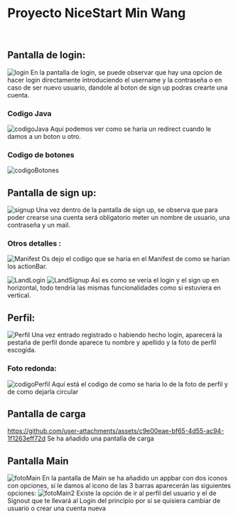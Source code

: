 # Proyecto NiceStart Min Wang
<br>

## Pantalla de login: 
![login](img/login.png)
En la pantalla de login, se puede observar que hay una opcion de hacer login directamente 
introduciendo el username y la contraseña o en caso de ser nuevo usuario, dandole al boton
de sign up podras crearte una cuenta.
### Codigo Java
![codigoJava](img/codigoLogin.png)
Aqui podemos ver como se haria un redirect cuando le damos a un boton u otro.
### Codigo de botones 
![codigoBotones](img/BotonesLogin.png)
## Pantalla de sign up:
![signup](img/signup.png)
Una vez dentro de la pantalla de sign up, se observa que para poder crearse una cuenta
será obligatorio meter un nombre de usuario, una contraseña y un mail. 

### Otros detalles :
![Manifest](img/Manifest.png)
Os dejo el codigo que se haria en el Manifest de como se harían los actionBar.

![LandLogin](img/LoginLand.png)
![LandSignup](img/SignupLand.png)
Así es como se vería el login y el sign up en horizontal, todo tendría las mismas
funcionalidades como si estuviera en vertical.
## Perfil:
![Perfil](img/perfil.png)
Una vez entrado registrado o habiendo hecho login, aparecerá la pestaña de
perfil donde aparece tu nombre y apellido y la foto de perfil escogida.

### Foto redonda:
![codigoPerfil](img/codigoPerfil.png)
Aquí está el codigo de como se haria lo de la foto de perfil y de como 
dejarla circular

## Pantalla de carga

https://github.com/user-attachments/assets/c9e00eae-bf65-4d55-ac94-1f1263eff72d
Se ha añadido una pantalla de carga
## Pantalla Main
![fotoMain](img/Main1.png)
En la pantalla de Main se ha añadido un appbar con dos iconos con opciones,
si le damos al icono de las 3 barras aparecerán las siguientes opciones:
![fotoMain2](img/Main2.png)
Existe la opción de ir al perfil del usuario y el de Signout que te llevará
al Login del principio por si se quisiera cambiar de usuario o crear 
una cuenta nueva




